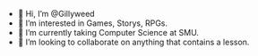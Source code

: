 - 👋 Hi, I’m @Gillyweed
- 👀 I’m interested in Games, Storys, RPGs.
- 🌱 I’m currently taking Computer Science at SMU.
- 💞️ I’m looking to collaborate on anything that contains a lesson.

<!---
Gillyweed/Gillyweed is a ✨ special ✨ repository because its `README.md` (this file) appears on your GitHub profile.
You can click the Preview link to take a look at your changes.
--->
